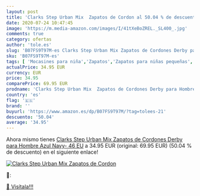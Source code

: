 ```yaml
---
layout: post
title: 'Clarks Step Urban Mix  Zapatos de Cordon al 50.04 % de descuento'
date: 2020-07-24 10:47:45
image: 'https://m.media-amazon.com/images/I/41tXeBoZREL._SL400_.jpg'
comments: true
category: ofertas
author: 'tole.es'
slug: 'B07FS9T97M-es Clarks Step Urban Mix Zapatos de Cordones Derby para...'
sku: 'B07FS9T97M-es'
tags: [ 'Mocasines para niña','Zapatos','Zapatos para niñas pequeñas','Zapatos y complementos','zapatos', ]
actualPrice: 34.95 EUR
currency: EUR
price: 34.95
comparePrice: 69.95 EUR
prodname: 'Clarks Step Urban Mix  Zapatos de Cordones Derby para Hombre  Azul  Navy-   46 EU'
country: 'es'
flag: '🇪🇸'
brand: ''
buyurl: 'https://www.amazon.es/dp/B07FS9T97M/?tag=tolees-21'
descuento: '50.04'
average: '34.95'
---
```


Ahora mismo tienes [Clarks Step Urban Mix  Zapatos de Cordones Derby para Hombre  Azul  Navy-   46 EU](https://www.amazon.es/dp/B07FS9T97M/?tag=tolees-21) a 34.95 EUR (original: 69.95 EUR) (50.04 %  de descuento) en el siguiente enlace!

[![Clarks Step Urban Mix  Zapatos de Cordon](https://m.media-amazon.com/images/I/41tXeBoZREL._SL400_.jpg)](https://www.amazon.es/dp/B07FS9T97M/?tag=tolees-21)

🔎:


[🛒 Visítala!!!](https://www.amazon.es/dp/B07FS9T97M/?tag=tolees-21)
